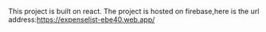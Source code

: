 This project is built on react. The project is hosted on firebase,here is the url address:https://expenselist-ebe40.web.app/
